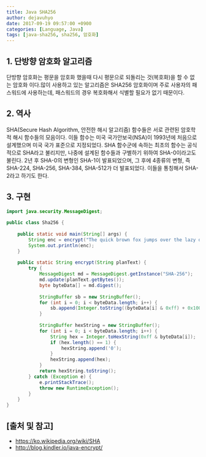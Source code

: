 ```yaml
---
title: Java SHA256
author: dejavuhyo
date: 2017-09-19 09:57:00 +0900
categories: [Language, Java]
tags: [java-sha256, sha256, 암호화]
---
```


## 1. 단방향 암호화 알고리즘
단방향 암호화는 평문을 암호화 했을때 다시 평문으로 되돌리는 것(복호화)을 할 수 없는 암호화 이다.많이 사용하고 있는 알고리즘은 SHA256 암호화이며 주로 사용자의 패스워드에 사용하는데, 패스워드의 경우 복호화해서 식별할 필요가 없기 때문이다.

## 2. 역사
SHA(Secure Hash Algorithm, 안전한 해시 알고리즘) 함수들은 서로 관련된 암호학적 해시 함수들의 모음이다. 이들 함수는 미국 국가안보국(NSA)이 1993년에 처음으로 설계했으며 미국 국가 표준으로 지정되었다. SHA 함수군에 속하는 최초의 함수는 공식적으로 SHA라고 불리지만, 나중에 설계된 함수들과 구별하기 위하여 SHA-0이라고도 불린다. 2년 후 SHA-0의 변형인 SHA-1이 발표되었으며, 그 후에 4종류의 변형, 즉 SHA-224, SHA-256, SHA-384, SHA-512가 더 발표되었다. 이들을 통칭해서 SHA-2라고 하기도 한다.

## 3. 구현

```java
import java.security.MessageDigest;
 
public class Sha256 {
 
    public static void main(String[] args) {
        String enc = encrypt("The quick brown fox jumps over the lazy dog");
        System.out.println(enc);
    }
 
    public static String encrypt(String planText) {
        try {
            MessageDigest md = MessageDigest.getInstance("SHA-256");
            md.update(planText.getBytes());
            byte byteData[] = md.digest();
 
            StringBuffer sb = new StringBuffer();
            for (int i = 0; i < byteData.length; i++) {
                sb.append(Integer.toString((byteData[i] & 0xff) + 0x100, 16).substring(1));
            }
 
            StringBuffer hexString = new StringBuffer();
            for (int i = 0; i < byteData.length; i++) {
                String hex = Integer.toHexString(0xff & byteData[i]);
                if (hex.length() == 1) {
                    hexString.append('0');
                }
                hexString.append(hex);
            }
            return hexString.toString();
        } catch (Exception e) {
            e.printStackTrace();
            throw new RuntimeException();
        }
    }
}
```

## [출처 및 참고]
* <https://ko.wikipedia.org/wiki/SHA>
* <http://blog.kindler.io/java-encrypt/>
